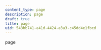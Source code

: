 ```yaml
---
content_type: page
description: page
draft: true
title: page
uid: 543bb741-a41d-4424-a3a3-c45dd4e1fbcd
---
```

page